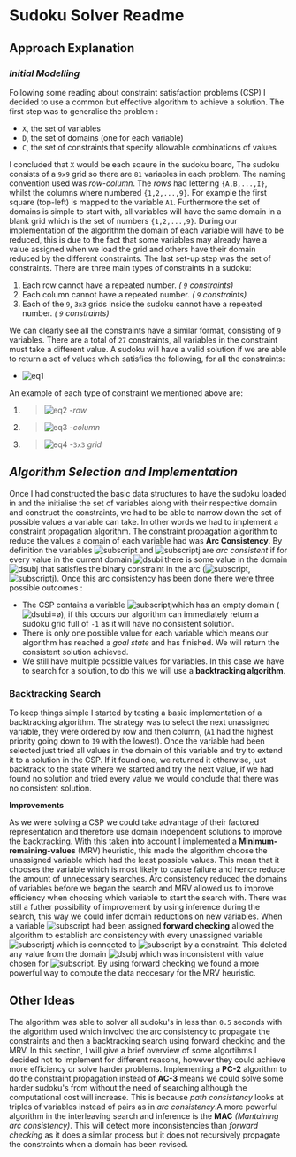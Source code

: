 
# Sudoku Solver Readme

## Approach Explanation
### *Initial Modelling*
Following some reading about constraint satisfaction problems (CSP) I decided to use a common but effective algorithm to achieve a solution. The first step was to generalise the problem : 
* `X`, the set of variables
* `D`, the set of domains (one for each variable)
* `C`, the set of constraints that specify allowable combinations of values

I concluded that `X` would be each sqaure in the sudoku board, The sudoku consists of a `9x9` grid so there are `81` variables in each problem. The naming convention used was *row*-*column*. The *rows* had lettering `{A,B,...,I}`, whilst the columns where numbered `{1,2,...,9}`. For example the first square (top-left) is mapped to the variable `A1`. Furthermore the set of domains is simple to start with, all variables will have the same domain in a blank grid which is the set of numbers `{1,2,...,9}`. During our implementation of the algorithm the domain of each variable will have to be reduced, this is due to the fact that some variables may already have a value assigned when we load the grid and others have their domain reduced by the different constraints. The last set-up step was the set of constraints. There are three main types of constraints in a sudoku:
1. Each row cannot have a repeated number. *( `9` constraints)*
2.  Each column cannot have a repeated number. *( `9` constraints)*
3.  Each of the `9`, `3x3` grids inside the sudoku cannot have a repeated number. *( `9` constraints)*

We can clearly see all the constraints have a similar format, consisting of `9` variables. There are a total of `27` constraints, all variables in the constraint must take a different value. A sudoku will have a valid solution if we are able to return a set of values which satisfies the following, for all the constraints:

* ![eq1](https://user-images.githubusercontent.com/60605841/109685927-abe36d80-7b79-11eb-85f0-0f4ca70473ba.jpg)


An example of each type of constraint we mentioned above are:
1. >![eq2](https://user-images.githubusercontent.com/60605841/109690031-d1727600-7b7d-11eb-9963-df1b50593ad5.png) -*row*
2. >![eq3](https://user-images.githubusercontent.com/60605841/109690086-ddf6ce80-7b7d-11eb-9c71-b11beb55bea7.jpg) -*column*
3. >![eq4](https://user-images.githubusercontent.com/60605841/109690139-ee0eae00-7b7d-11eb-9934-94be9495e398.jpg) -`3x3` *grid*

## *Algorithm Selection and Implementation*
Once I had constructed the basic data structures to have the sudoku loaded in and the initialise the set of variables along with their respective domain and construct the constraints, we had to be able to narrow down the set of possible values a variable can take. In other words we had to implement a constraint propagation algorithm. The constraint propagation algorithm to reduce the values a domain of each variable had was **Arc Consistency**. By definition the variables ![subscript](https://user-images.githubusercontent.com/60605841/109687308-0630fe00-7b7b-11eb-984b-66fbe87bc7af.jpg) and ![subscriptj](https://user-images.githubusercontent.com/60605841/109688940-bc491780-7b7c-11eb-9f96-42dca248a929.jpg) are *arc consistent* if for every value in the current domain ![dsubi](https://user-images.githubusercontent.com/60605841/109689724-8193af00-7b7d-11eb-9f2b-5371aedf768d.jpg) there is some value in the domain ![dsubj](https://user-images.githubusercontent.com/60605841/109689810-98d29c80-7b7d-11eb-8720-7f7e91b6fb75.jpg)
that satisfies the binary constraint in the arc (![subscript](https://user-images.githubusercontent.com/60605841/109687308-0630fe00-7b7b-11eb-984b-66fbe87bc7af.jpg),![subscriptj](https://user-images.githubusercontent.com/60605841/109688940-bc491780-7b7c-11eb-9f96-42dca248a929.jpg)). Once this arc consistency has been done there were three possible outcomes :
* The CSP contains a variable ![subscriptj](https://user-images.githubusercontent.com/60605841/109688940-bc491780-7b7c-11eb-9f96-42dca248a929.jpg)which has an empty domain (![dsubi](https://user-images.githubusercontent.com/60605841/109692276-3cbd4780-7b80-11eb-8edc-5463a71072a3.jpg)=ø), if this occurs our algorithm can immediately return  a sudoku grid full of `-1` as it will have no consistent solution.
* There is only one possible value for each variable which means our algorithm has reached a *goal state* and has finished. We will return the consistent solution achieved.
* We still have multiple possible values for variables. In this case we have to search for a solution, to do this we will use a **backtracking algorithm**.

### Backtracking Search
To keep things simple I started by testing a basic implementation of a backtracking algorithm. The strategy was to select the next unassigned variable, they were ordered by row and then column, (`A1` had the highest priority going down to `I9` with the lowest). Once the variable had been selected just tried all values in the domain of this variable and try to extend it to a solution in the CSP. If it found one, we returned it otherwise, just backtrack to the state where we started and try the next value, if we had found no solution and tried every value we would conclude that there was no consistent solution.

**Improvements**

As we were solving a CSP we could take advantage of their factored representation and therefore use domain independent solutions to improve the backtracking. With this taken into account I implemented a **Minimum-remaining-values** (MRV) heuristic, this made the algorithm choose the unassigned variable which had the least possible values. This mean that it chooses the variable which is most likely to cause failure and hence reduce the amount of unnecessary searches. Arc consistency reduced the domains of variables before we began the search and MRV allowed us to improve efficiency when choosing which variable to start the search with. There was still a futher possibility of improvement by using inference during the search, this way we could infer domain reductions on new variables. When a variable ![subscript](https://user-images.githubusercontent.com/60605841/109687308-0630fe00-7b7b-11eb-984b-66fbe87bc7af.jpg) had been assigned **forward checking** allowed the algorithm to establish arc consistency with every unassigned variable ![subscriptj](https://user-images.githubusercontent.com/60605841/109688940-bc491780-7b7c-11eb-9f96-42dca248a929.jpg) which is connected to ![subscript](https://user-images.githubusercontent.com/60605841/109687308-0630fe00-7b7b-11eb-984b-66fbe87bc7af.jpg) by a constraint. This deleted any value from the domain ![dsubj](https://user-images.githubusercontent.com/60605841/109689810-98d29c80-7b7d-11eb-8720-7f7e91b6fb75.jpg) which was inconsistent with value chosen for ![subscript](https://user-images.githubusercontent.com/60605841/109687308-0630fe00-7b7b-11eb-984b-66fbe87bc7af.jpg). By using forward checking we found a more powerful way to compute the data neccesary for the MRV heuristic. 

## Other Ideas
The algorithm was able to solver all sudoku's in less than `0.5` seconds with the algorithm used which involved the arc consistency to propagate the constraints and then a backtracking search using forward checking and the MRV. In this section, I will give a brief overview of some algortihms I decided not to implement for different reasons, however they could achieve more efficiency or solve harder problems. Implementing a **PC-2** algorithm to do the constraint propagation instead of **AC-3** means we could solve some harder sudoku's from without the need of searching although the computational cost will increase. This is because *path consistency* looks at triples of variables instead of pairs as in *arc consistency*.A more powerful algorithm in the interleaving search and inference is the **MAC** *(Mantaining arc consistency)*. This will detect more inconsistencies than *forward checking* as it does a similar process but it does not recursively propagate the constraints when a domain has been revised. 